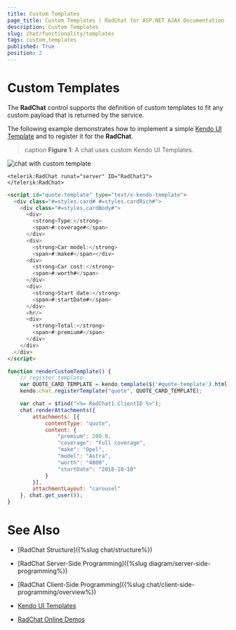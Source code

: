 ```yaml
---
title: Custom Templates 
page_title: Custom Templates | RadChat for ASP.NET AJAX Documentation
description: Custom Templates 
slug: chat/functionality/templates
tags: custom,templates
published: True
position: 2
---
```


# Custom Templates


The **RadChat** control supports the definition of custom templates to fit any custom payload that is returned by the service.

The following example demonstrates how to implement a simple [Kendo UI Template](https://docs.telerik.com/kendo-ui/framework/templates/overview) and to register it for the **RadChat**.

>caption **Figure 1**: A chat uses custom Kendo UI Templates.

![chat with custom template](images/custom-templates.png)

````ASPX
<telerik:RadChat runat="server" ID="RadChat1">
</telerik:RadChat>
 ````

````HTML
<script id="quote-template" type="text/x-kendo-template">
  <div class="#=styles.card# #=styles.cardRich#">
    <div class="#=styles.cardBody#">
      <div>
        <strong>Type:</strong>
        <span>#:coverage#</span>
      </div>
      <div>
        <strong>Car model:</strong>
        <span>#:make#</span></div>
      <div>
        <strong>Car cost:</strong>
        <span>#:worth#</span>
      </div>
      <div>
        <strong>Start date:</strong>
        <span>#:startDate#</span>
      </div>
      <hr/>
      <div>
        <strong>Total:</strong>
        <span>#:premium#</span>
      </div>
    </div>
  </div>
</script>
````

````JavaScript
function renderCustomTemplate() {
    // register template
    var QUOTE_CARD_TEMPLATE = kendo.template($('#quote-template').html());
    kendo.chat.registerTemplate("quote", QUOTE_CARD_TEMPLATE);

    var chat = $find("<%= RadChat1.ClientID %>");
    chat.renderAttachments({
        attachments: [{
            contentType: "quote",
            content: {
                "premium": 200.0,
                "coverage": "Full coverage",
                "make": "Opel",
                "model": "Astra",
                "worth": "4000",
                "startDate": "2018-10-10"
            }
        }],
        attachmentLayout: "carousel"
    }, chat.get_user());
}
````

# See Also

 * [RadChat Structure]({%slug chat/structure%})

 * [RadChat Server-Side Programming]({%slug diagram/server-side-programming%})

 * [RadChat Client-Side Programming]({%slug chat/client-side-programming/overview%})

 * [Kendo UI Templates](https://docs.telerik.com/kendo-ui/framework/templates/overview)

 * [RadChat Online Demos](http://demos.telerik.com/aspnet-ajax/chat/overview/defaultcs.aspx)
 